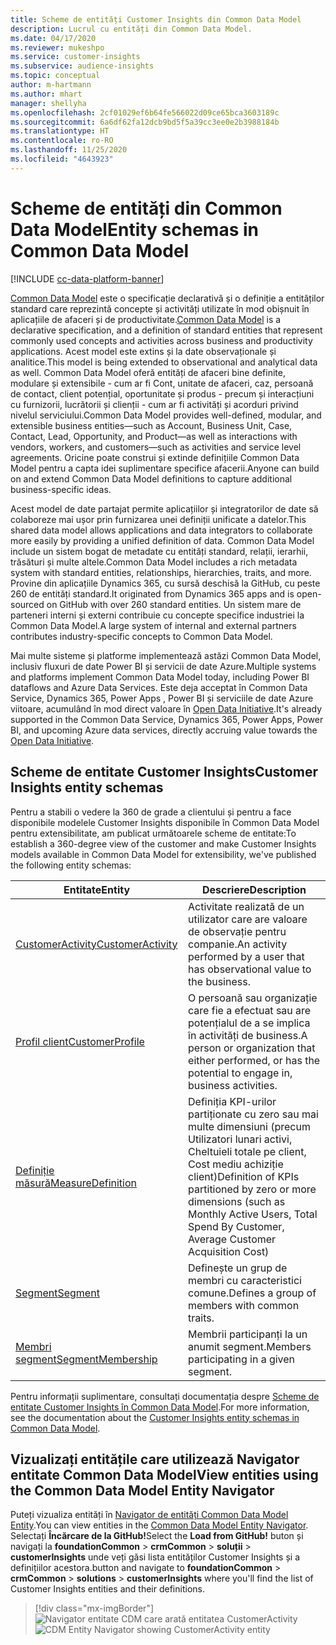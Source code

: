 ```yaml
---
title: Scheme de entități Customer Insights din Common Data Model
description: Lucrul cu entități din Common Data Model.
ms.date: 04/17/2020
ms.reviewer: mukeshpo
ms.service: customer-insights
ms.subservice: audience-insights
ms.topic: conceptual
author: m-hartmann
ms.author: mhart
manager: shellyha
ms.openlocfilehash: 2cf01029ef6b64fe566022d09ce65bca3603189c
ms.sourcegitcommit: 6a6df62fa12dcb9bd5f5a39cc3ee0e2b3988184b
ms.translationtype: HT
ms.contentlocale: ro-RO
ms.lasthandoff: 11/25/2020
ms.locfileid: "4643923"
---
```

# <a name="entity-schemas-in-common-data-model"></a><span data-ttu-id="ebfbd-103">Scheme de entități din Common Data Model</span><span class="sxs-lookup"><span data-stu-id="ebfbd-103">Entity schemas in Common Data Model</span></span>

[!INCLUDE [cc-data-platform-banner](../includes/cc-data-platform-banner.md)]

<span data-ttu-id="ebfbd-104">[Common Data Model](https://docs.microsoft.com/common-data-model/) este o specificație declarativă și o definiție a entităților standard care reprezintă concepte și activități utilizate în mod obișnuit în aplicațiile de afaceri și de productivitate.</span><span class="sxs-lookup"><span data-stu-id="ebfbd-104">[Common Data Model](https://docs.microsoft.com/common-data-model/) is a declarative specification, and a definition of standard entities that represent commonly used concepts and activities across business and productivity applications.</span></span> <span data-ttu-id="ebfbd-105">Acest model este extins și la date observaționale și analitice.</span><span class="sxs-lookup"><span data-stu-id="ebfbd-105">This model is being extended to observational and analytical data as well.</span></span> <span data-ttu-id="ebfbd-106">Common Data Model oferă entități de afaceri bine definite, modulare și extensibile - cum ar fi Cont, unitate de afaceri, caz, persoană de contact, client potențial, oportunitate și produs - precum și interacțiuni cu furnizorii, lucrătorii și clienții - cum ar fi activități și acorduri privind nivelul serviciului.</span><span class="sxs-lookup"><span data-stu-id="ebfbd-106">Common Data Model provides well-defined, modular, and extensible business entities—such as Account, Business Unit, Case, Contact, Lead, Opportunity, and Product—as well as interactions with vendors, workers, and customers—such as activities and service level agreements.</span></span> <span data-ttu-id="ebfbd-107">Oricine poate construi și extinde definițiile Common Data Model pentru a capta idei suplimentare specifice afacerii.</span><span class="sxs-lookup"><span data-stu-id="ebfbd-107">Anyone can build on and extend Common Data Model definitions to capture additional business-specific ideas.</span></span>

<span data-ttu-id="ebfbd-108">Acest model de date partajat permite aplicațiilor și integratorilor de date să colaboreze mai ușor prin furnizarea unei definiții unificate a datelor.</span><span class="sxs-lookup"><span data-stu-id="ebfbd-108">This shared data model allows applications and data integrators to collaborate more easily by providing a unified definition of data.</span></span> <span data-ttu-id="ebfbd-109">Common Data Model include un sistem bogat de metadate cu entități standard, relații, ierarhii, trăsături și multe altele.</span><span class="sxs-lookup"><span data-stu-id="ebfbd-109">Common Data Model includes a rich metadata system with standard entities, relationships, hierarchies, traits, and more.</span></span> <span data-ttu-id="ebfbd-110">Provine din aplicațiile Dynamics 365, cu sursă deschisă la GitHub, cu peste 260 de entități standard.</span><span class="sxs-lookup"><span data-stu-id="ebfbd-110">It originated from Dynamics 365 apps and is open-sourced on GitHub with over 260 standard entities.</span></span> <span data-ttu-id="ebfbd-111">Un sistem mare de parteneri interni și externi contribuie cu concepte specifice industriei la Common Data Model.</span><span class="sxs-lookup"><span data-stu-id="ebfbd-111">A large system of internal and external partners contributes industry-specific concepts to Common Data Model.</span></span>

<span data-ttu-id="ebfbd-112">Mai multe sisteme și platforme implementează astăzi Common Data Model, inclusiv fluxuri de date Power BI și servicii de date Azure.</span><span class="sxs-lookup"><span data-stu-id="ebfbd-112">Multiple systems and platforms implement Common Data Model today, including Power BI dataflows and Azure Data Services.</span></span> <span data-ttu-id="ebfbd-113">Este deja acceptat în Common Data Service, Dynamics 365, Power Apps , Power BI și serviciile de date Azure viitoare, acumulând în mod direct valoare în [Open Data Initiative](https://www.microsoft.com/open-data-initiative).</span><span class="sxs-lookup"><span data-stu-id="ebfbd-113">It's already supported in the Common Data Service, Dynamics 365, Power Apps, Power BI, and upcoming Azure data services, directly accruing value towards the [Open Data Initiative](https://www.microsoft.com/open-data-initiative).</span></span>

## <a name="customer-insights-entity-schemas"></a><span data-ttu-id="ebfbd-114">Scheme de entitate Customer Insights</span><span class="sxs-lookup"><span data-stu-id="ebfbd-114">Customer Insights entity schemas</span></span>

<span data-ttu-id="ebfbd-115">Pentru a stabili o vedere la 360 de grade a clientului și pentru a face disponibile modelele Customer Insights disponibile în Common Data Model pentru extensibilitate, am publicat următoarele scheme de entitate:</span><span class="sxs-lookup"><span data-stu-id="ebfbd-115">To establish a 360-degree view of the customer and make Customer Insights models available in Common Data Model for extensibility, we've published the following entity schemas:</span></span>

| <span data-ttu-id="ebfbd-116">Entitate</span><span class="sxs-lookup"><span data-stu-id="ebfbd-116">Entity</span></span> | <span data-ttu-id="ebfbd-117">Descriere</span><span class="sxs-lookup"><span data-stu-id="ebfbd-117">Description</span></span> |
|---------|---------|
|[<span data-ttu-id="ebfbd-118">CustomerActivity</span><span class="sxs-lookup"><span data-stu-id="ebfbd-118">CustomerActivity</span></span>](https://docs.microsoft.com/common-data-model/schema/core/applicationcommon/foundationcommon/crmcommon/solutions/customerinsights/customeractivity) | <span data-ttu-id="ebfbd-119">Activitate realizată de un utilizator care are valoare de observație pentru companie.</span><span class="sxs-lookup"><span data-stu-id="ebfbd-119">An activity performed by a user that has observational value to the business.</span></span> |
|[<span data-ttu-id="ebfbd-120">Profil client</span><span class="sxs-lookup"><span data-stu-id="ebfbd-120">CustomerProfile</span></span>](https://docs.microsoft.com/common-data-model/schema/core/applicationcommon/foundationcommon/crmcommon/solutions/customerinsights/customerprofile) | <span data-ttu-id="ebfbd-121">O persoană sau organizație care fie a efectuat sau are potențialul de a se implica în activități de business.</span><span class="sxs-lookup"><span data-stu-id="ebfbd-121">A person or organization that either performed, or has the potential to engage in, business activities.</span></span> |
|[<span data-ttu-id="ebfbd-122">Definiție măsură</span><span class="sxs-lookup"><span data-stu-id="ebfbd-122">MeasureDefinition</span></span>](https://docs.microsoft.com/common-data-model/schema/core/applicationcommon/foundationcommon/crmcommon/solutions/customerinsights/measuredefinition) | <span data-ttu-id="ebfbd-123">Definiția KPI-urilor partiționate cu zero sau mai multe dimensiuni (precum Utilizatori lunari activi, Cheltuieli totale pe client, Cost mediu achiziție client)</span><span class="sxs-lookup"><span data-stu-id="ebfbd-123">Definition of KPIs partitioned by zero or more dimensions (such as Monthly Active Users, Total Spend By Customer, Average Customer Acquisition Cost)</span></span> |
|[<span data-ttu-id="ebfbd-124">Segment</span><span class="sxs-lookup"><span data-stu-id="ebfbd-124">Segment</span></span>](https://docs.microsoft.com/common-data-model/schema/core/applicationcommon/foundationcommon/crmcommon/solutions/customerinsights/segment) | <span data-ttu-id="ebfbd-125">Definește un grup de membri cu caracteristici comune.</span><span class="sxs-lookup"><span data-stu-id="ebfbd-125">Defines a group of members with common traits.</span></span> |
|[<span data-ttu-id="ebfbd-126">Membri segment</span><span class="sxs-lookup"><span data-stu-id="ebfbd-126">SegmentMembership</span></span>](https://docs.microsoft.com/common-data-model/schema/core/applicationcommon/foundationcommon/crmcommon/solutions/customerinsights/segmentmembership) | <span data-ttu-id="ebfbd-127">Membrii participanți la un anumit segment.</span><span class="sxs-lookup"><span data-stu-id="ebfbd-127">Members participating in a given segment.</span></span> |

<span data-ttu-id="ebfbd-128">Pentru informații suplimentare, consultați documentația despre [Scheme de entitate Customer Insights în Common Data Model](https://docs.microsoft.com/common-data-model/schema/core/applicationcommon/foundationcommon/crmcommon/solutions/customerinsights/overview).</span><span class="sxs-lookup"><span data-stu-id="ebfbd-128">For more information, see the documentation about the [Customer Insights entity schemas in Common Data Model](https://docs.microsoft.com/common-data-model/schema/core/applicationcommon/foundationcommon/crmcommon/solutions/customerinsights/overview).</span></span>

## <a name="view-entities-using-the-common-data-model-entity-navigator"></a><span data-ttu-id="ebfbd-129">Vizualizați entitățile care utilizează Navigator entitate Common Data Model</span><span class="sxs-lookup"><span data-stu-id="ebfbd-129">View entities using the Common Data Model Entity Navigator</span></span>

<span data-ttu-id="ebfbd-130">Puteți vizualiza entități în [Navigator de entități Common Data Model Entity](https://microsoft.github.io/CDM/).</span><span class="sxs-lookup"><span data-stu-id="ebfbd-130">You can view entities in the [Common Data Model Entity Navigator](https://microsoft.github.io/CDM/).</span></span> <span data-ttu-id="ebfbd-131">Selectați **Încărcare de la GitHub!**</span><span class="sxs-lookup"><span data-stu-id="ebfbd-131">Select the **Load from GitHub!**</span></span> <span data-ttu-id="ebfbd-132">buton și navigați la **foundationCommon** > **crmCommon** > **soluții** > **customerInsights** unde veți găsi lista entităților Customer Insights și a definițiilor acestora.</span><span class="sxs-lookup"><span data-stu-id="ebfbd-132">button and navigate to **foundationCommon** > **crmCommon** > **solutions** > **customerInsights** where you'll find the list of Customer Insights entities and their definitions.</span></span>
> [!div class="mx-imgBorder"]
> <span data-ttu-id="ebfbd-133">![Navigator entitate CDM care arată entitatea CustomerActivity](media/CDM-entity-navigator.png "Navigator entitate CDM care arată entitatea CustomerActivity")</span><span class="sxs-lookup"><span data-stu-id="ebfbd-133">![CDM Entity Navigator showing CustomerActivity entity](media/CDM-entity-navigator.png "CDM Entity Navigator showing CustomerActivity entity")</span></span>
